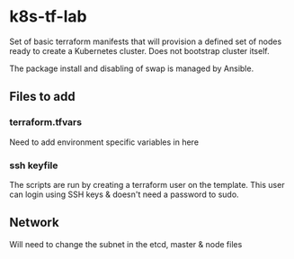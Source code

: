 # k8s-tf-lab
Set of basic terraform manifests that will provision a defined set of nodes ready to create a Kubernetes cluster. Does not bootstrap cluster itself.

The package install and disabling of swap is managed by Ansible.

## Files to add
### terraform.tfvars
Need to add environment specific variables in here
### ssh keyfile
The scripts are run by creating a terraform user on the template. This user can login using SSH keys & doesn't need a password to sudo.
## Network
Will need to change the subnet in the etcd, master & node files